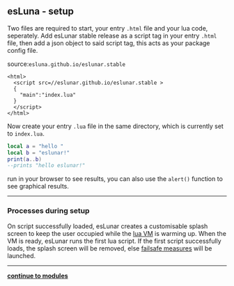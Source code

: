 esLuna - setup
---
Two files are required to start, your entry `.html` file and your lua code, seperately. Add esLunar stable release as a script tag in your entry `.html` file, then add a json object to said script tag, this acts as your package config file.

source:```esluna.github.io/eslunar.stable```

```
<html>
  <script src=//eslunar.github.io/eslunar.stable >
  {
    "main":"index.lua"
  }
  </script>
</html>
```

Now create your entry `.lua`  file in the same directory, which is currently set to `index.lua`.

```lua
local a = "hello "
local b = "eslunar!"
print(a..b)
--prints "hello eslunar!"
```
run in your browser to see results, you can also use the `alert()` function to see graphical results.

---
### Processes during setup

On script successfully loaded, esLunar creates a customisable splash screen to keep the user occupied while the [lua VM](//fengari.io) is warming up. When the VM is ready, esLunar runs the first lua script. If the first script successfully loads, the splash screen will be removed, else [failsafe measures]() will be launched.

---
**[continue to modules](./modules.md)**
